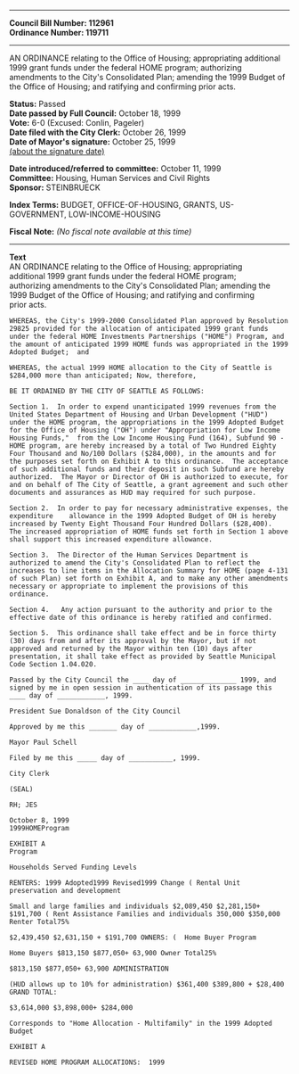 * * * * *  
  
**Council Bill Number: [](#h0)[](#h2)112961**   
**Ordinance Number: 119711**  
  
* * * * *  
  
AN ORDINANCE relating to the Office of Housing; appropriating additional 1999 grant funds under the federal HOME program; authorizing amendments to the City's Consolidated Plan; amending the 1999 Budget of the Office of Housing; and ratifying and confirming prior acts.  
  
**Status:** Passed   
**Date passed by Full Council:** October 18, 1999   
**Vote:** 6-0 (Excused: Conlin, Pageler)   
**Date filed with the City Clerk:** October 26, 1999   
**Date of Mayor's signature:** October 25, 1999   
[(about the signature date)](/~public/approvaldate.htm)   
  
  
**Date introduced/referred to committee:** October 11, 1999   
**Committee:** Housing, Human Services and Civil Rights   
**Sponsor:** STEINBRUECK   
  
**Index Terms:** BUDGET, OFFICE-OF-HOUSING, GRANTS, US-GOVERNMENT, LOW-INCOME-HOUSING  
  
**Fiscal Note:** *(No fiscal note available at this time)*  
  
* * * * *  
  
**Text**  
    AN ORDINANCE relating to the Office of Housing; appropriating  
    additional 1999 grant funds under the federal HOME program;  
    authorizing amendments to the City's Consolidated Plan; amending the  
    1999 Budget of the Office of Housing; and ratifying and confirming  
    prior acts.  
  
    WHEREAS, the City's 1999-2000 Consolidated Plan approved by Resolution  
    29825 provided for the allocation of anticipated 1999 grant funds  
    under the federal HOME Investments Partnerships ("HOME") Program, and  
    the amount of anticipated 1999 HOME funds was appropriated in the 1999  
    Adopted Budget;  and  
  
    WHEREAS, the actual 1999 HOME allocation to the City of Seattle is  
    $284,000 more than anticipated; Now, therefore,  
  
    BE IT ORDAINED BY THE CITY OF SEATTLE AS FOLLOWS:  
  
    Section 1.  In order to expend unanticipated 1999 revenues from the  
    United States Department of Housing and Urban Development ("HUD")  
    under the HOME program, the appropriations in the 1999 Adopted Budget  
    for the Office of Housing ("OH") under "Appropriation for Low Income  
    Housing Funds,"  from the Low Income Housing Fund (164), Subfund 90 -  
    HOME program, are hereby increased by a total of Two Hundred Eighty  
    Four Thousand and No/100 Dollars ($284,000), in the amounts and for  
    the purposes set forth on Exhibit A to this ordinance.  The acceptance  
    of such additional funds and their deposit in such Subfund are hereby  
    authorized.  The Mayor or Director of OH is authorized to execute, for  
    and on behalf of The City of Seattle, a grant agreement and such other  
    documents and assurances as HUD may required for such purpose.  
  
    Section 2.  In order to pay for necessary administrative expenses, the  
    expenditure    allowance in the 1999 Adopted Budget of OH is hereby  
    increased by Twenty Eight Thousand Four Hundred Dollars ($28,400).  
    The increased appropriation of HOME funds set forth in Section 1 above  
    shall support this increased expenditure allowance.  
  
    Section 3.  The Director of the Human Services Department is  
    authorized to amend the City's Consolidated Plan to reflect the  
    increases to line items in the Allocation Summary for HOME (page 4-131  
    of such Plan) set forth on Exhibit A, and to make any other amendments  
    necessary or appropriate to implement the provisions of this  
    ordinance.  
  
    Section 4.   Any action pursuant to the authority and prior to the  
    effective date of this ordinance is hereby ratified and confirmed.  
  
    Section 5.  This ordinance shall take effect and be in force thirty  
    (30) days from and after its approval by the Mayor, but if not  
    approved and returned by the Mayor within ten (10) days after  
    presentation, it shall take effect as provided by Seattle Municipal  
    Code Section 1.04.020.  
  
    Passed by the City Council the ____ day of ______________ 1999, and  
    signed by me in open session in authentication of its passage this  
    ____ day of ____________, 1999.  
  
    President Sue Donaldson of the City Council  
  
    Approved by me this _______ day of ____________,1999.  
  
    Mayor Paul Schell  
  
    Filed by me this _____ day of ___________, 1999.  
  
    City Clerk  
  
    (SEAL)  
  
    RH; JES  
  
    October 8, 1999  
    1999HOMEProgram  
  
    EXHIBIT A  
    Program  
  
    Households Served Funding Levels  
  
    RENTERS: 1999 Adopted1999 Revised1999 Change ( Rental Unit  
    preservation and development  
  
    Small and large families and individuals $2,089,450 $2,281,150+  
    $191,700 ( Rent Assistance Families and individuals 350,000 $350,000  
    Renter Total75%  
  
    $2,439,450 $2,631,150 + $191,700 OWNERS: (  Home Buyer Program  
  
    Home Buyers $813,150 $877,050+ 63,900 Owner Total25%  
  
    $813,150 $877,050+ 63,900 ADMINISTRATION  
  
    (HUD allows up to 10% for administration) $361,400 $389,800 + $28,400  
    GRAND TOTAL:  
  
    $3,614,000 $3,898,000+ $284,000  
  
    Corresponds to "Home Allocation - Multifamily" in the 1999 Adopted  
    Budget  
  
    EXHIBIT A  
  
    REVISED HOME PROGRAM ALLOCATIONS:  1999  
